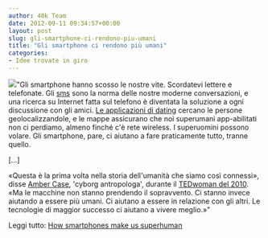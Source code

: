 ```yaml
---
author: 40k Team
date: 2012-09-11 09:34:57+00:00
layout: post
slug: gli-smartphone-ci-rendono-piu-umani
title: "Gli smartphone ci rendono più umani"
categories:
- Idee trovate in giro
---
```


![](http://40k.it/wp-content/uploads/2012/09/120906071337-vitruvian-texter-story-top.jpeg)"Gli smartphone hanno scosso le nostre vite. Scordatevi lettere e telefonate. Gli [sms](http://www.cnn.com/2012/08/31/tech/mobile/problem-text-messaging-oms/index.html) sono la norma delle nostre moderne conversazioni, e una ricerca su Internet fatta sul telefono è diventata la soluzione a ogni discussione con gli amici. [Le applicazioni di dating](http://www.cnn.com/2010/TECH/innovation/08/06/gps.dating.apps/index.html?iref=allsearch) cercano le persone geolocalizzandole, e le mappe assicurano che noi superumani app-abilitati non ci perdiamo, almeno finché c'è rete wireless. 
I superuomini possono volare. Gli smartphone, pare, ci aiutano a fare praticamente tutto, tranne quello.

[...]

«Questa è la prima volta nella storia dell'umanità che siamo così connessi», disse [Amber Case](http://caseorganic.com/), 'cyborg antropologa', durante il [TEDwoman del 2010](http://www.ted.com/talks/amber_case_we_are_all_cyborgs_now.html). «Ma le macchine non stanno prendendo il sopravvento. Ci stanno invece aiutando a essere più umani. Ci aiutano a essere in relazione con gli altri. Le tecnologie di maggior successo ci aiutano a vivere meglio.»"

Leggi tutto: [How smartphones make us superhuman](http://edition.cnn.com/2012/09/10/tech/mobile/our-mobile-society-intro-oms/index.html)
